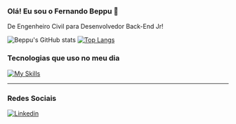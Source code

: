 ### Olá! Eu sou o Fernando Beppu 🤙

De Engenheiro Civil para Desenvolvedor Back-End Jr!

![Beppu's GitHub stats](https://github-readme-stats.vercel.app/api?username=feebeppu&show_icons=true&theme=dracula)
[![Top Langs](https://github-readme-stats.vercel.app/api/top-langs/?username=feebeppu)](https://github.com/anuraghazra/github-readme-stats)

### Tecnologias que uso no meu dia 
[![My Skills](https://skillicons.dev/icons?i=nestjs,ts,js,postgres,docker,aws,kubernetes)](https://skillicons.dev)

<hr></hr>

### Redes Sociais

[![Linkedin](https://skillicons.dev/icons?i=linkedin)](https://www.linkedin.com/in/fernando-beppu-6b20a4199/)
